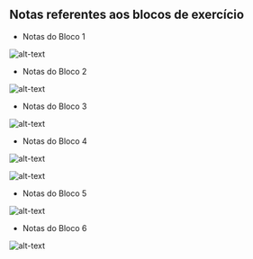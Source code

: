 ## Notas referentes aos blocos de exercício
* Notas do Bloco 1

![alt-text](https://github.com/niicao/USP/blob/main/Laborat%C3%B3rio%20de%20ICC%20(Laboratory%20of%20Computer%20Science%20Introduction)/Notas/notas_bloco1.png)

* Notas do Bloco 2

![alt-text](https://github.com/niicao/USP/blob/main/Laborat%C3%B3rio%20de%20ICC%20(Laboratory%20of%20Computer%20Science%20Introduction)/Notas/notas_bloco2.png)

* Notas do Bloco 3

![alt-text](https://github.com/niicao/USP/blob/main/Laborat%C3%B3rio%20de%20ICC%20(Laboratory%20of%20Computer%20Science%20Introduction)/Notas/notas_bloco3.png)

* Notas do Bloco 4

![alt-text](https://github.com/niicao/USP/blob/main/Laborat%C3%B3rio%20de%20ICC%20(Laboratory%20of%20Computer%20Science%20Introduction)/Notas/notas_bloco40.png)

![alt-text](https://github.com/niicao/USP/blob/main/Laborat%C3%B3rio%20de%20ICC%20(Laboratory%20of%20Computer%20Science%20Introduction)/Notas/notas_bloco41.png)

* Notas do Bloco 5

![alt-text](https://github.com/niicao/USP/blob/main/Laborat%C3%B3rio%20de%20ICC%20(Laboratory%20of%20Computer%20Science%20Introduction)/Notas/notas_bloco5.png)

* Notas do Bloco 6

![alt-text](https://github.com/niicao/USP/blob/main/Laborat%C3%B3rio%20de%20ICC%20(Laboratory%20of%20Computer%20Science%20Introduction)/Notas/notas_bloco6.png)
